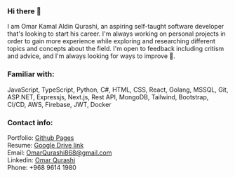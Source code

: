 ### Hi there 👋
I am Omar Kamal Aldin Qurashi, an aspiring self-taught software developer that's looking to start his career.
I'm always working on personal projects in order to gain more experience while exploring and researching different topics and concepts about the field.
I'm open to feedback including critism and advice, and I'm always looking for ways to improve 🙏.

### Familiar with:
JavaScript, TypeScript, Python, C#, HTML, CSS, React, Golang, MSSQL, Git, ASP.NET, Expressjs, Next.js, Rest API, MongoDB, Tailwind, Bootstrap, CI/CD, AWS, Firebase, JWT, Docker

### Contact info:
Portfolio: [Github Pages](https://omarqurashi868.github.io/portfolio/)  
Resume: [Google Drive link](https://docs.google.com/document/d/1rEy8ez5qFCpbCVl6EH1pPeZe82eV63FhkDkkKgjSVys/edit?usp=sharing)  
Email: OmarQurashi868@gmail.com  
Linkedin: [Omar Qurashi](https://www.linkedin.com/in/omar-qurashi/)  
Phone: +968 9614 1980  
